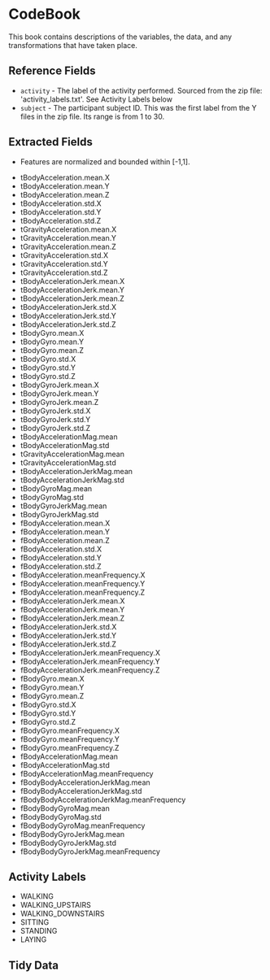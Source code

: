 # CodeBook
This book contains descriptions of the variables, the data, and any transformations that have taken place.

## Reference Fields
* `activity` - The label of the activity performed. Sourced from the zip file: 'activity_labels.txt'. See Activity Labels below
* `subject` - The participant subject ID. This was the first label from the Y files in the zip file. Its range is from 1 to 30. 

## Extracted Fields
- Features are normalized and bounded within [-1,1].

* tBodyAcceleration.mean.X
* tBodyAcceleration.mean.Y
* tBodyAcceleration.mean.Z
* tBodyAcceleration.std.X
* tBodyAcceleration.std.Y
* tBodyAcceleration.std.Z
* tGravityAcceleration.mean.X
* tGravityAcceleration.mean.Y
* tGravityAcceleration.mean.Z
* tGravityAcceleration.std.X
* tGravityAcceleration.std.Y
* tGravityAcceleration.std.Z
* tBodyAccelerationJerk.mean.X
* tBodyAccelerationJerk.mean.Y
* tBodyAccelerationJerk.mean.Z
* tBodyAccelerationJerk.std.X
* tBodyAccelerationJerk.std.Y
* tBodyAccelerationJerk.std.Z
* tBodyGyro.mean.X
* tBodyGyro.mean.Y
* tBodyGyro.mean.Z
* tBodyGyro.std.X
* tBodyGyro.std.Y
* tBodyGyro.std.Z
* tBodyGyroJerk.mean.X
* tBodyGyroJerk.mean.Y
* tBodyGyroJerk.mean.Z
* tBodyGyroJerk.std.X
* tBodyGyroJerk.std.Y
* tBodyGyroJerk.std.Z
* tBodyAccelerationMag.mean
* tBodyAccelerationMag.std 
* tGravityAccelerationMag.mean
* tGravityAccelerationMag.std
* tBodyAccelerationJerkMag.mean
* tBodyAccelerationJerkMag.std
* tBodyGyroMag.mean
* tBodyGyroMag.std
* tBodyGyroJerkMag.mean
* tBodyGyroJerkMag.std
* fBodyAcceleration.mean.X
* fBodyAcceleration.mean.Y
* fBodyAcceleration.mean.Z
* fBodyAcceleration.std.X
* fBodyAcceleration.std.Y
* fBodyAcceleration.std.Z
* fBodyAcceleration.meanFrequency.X
* fBodyAcceleration.meanFrequency.Y
* fBodyAcceleration.meanFrequency.Z
* fBodyAccelerationJerk.mean.X
* fBodyAccelerationJerk.mean.Y
* fBodyAccelerationJerk.mean.Z
* fBodyAccelerationJerk.std.X
* fBodyAccelerationJerk.std.Y
* fBodyAccelerationJerk.std.Z
* fBodyAccelerationJerk.meanFrequency.X
* fBodyAccelerationJerk.meanFrequency.Y
* fBodyAccelerationJerk.meanFrequency.Z
* fBodyGyro.mean.X
* fBodyGyro.mean.Y
* fBodyGyro.mean.Z
* fBodyGyro.std.X
* fBodyGyro.std.Y
* fBodyGyro.std.Z
* fBodyGyro.meanFrequency.X
* fBodyGyro.meanFrequency.Y
* fBodyGyro.meanFrequency.Z
* fBodyAccelerationMag.mean
* fBodyAccelerationMag.std
* fBodyAccelerationMag.meanFrequency
* fBodyBodyAccelerationJerkMag.mean
* fBodyBodyAccelerationJerkMag.std
* fBodyBodyAccelerationJerkMag.meanFrequency
* fBodyBodyGyroMag.mean
* fBodyBodyGyroMag.std
* fBodyBodyGyroMag.meanFrequency
* fBodyBodyGyroJerkMag.mean
* fBodyBodyGyroJerkMag.std
* fBodyBodyGyroJerkMag.meanFrequency

## Activity Labels
* WALKING
* WALKING_UPSTAIRS 
* WALKING_DOWNSTAIRS
* SITTING
* STANDING
* LAYING

## Tidy Data